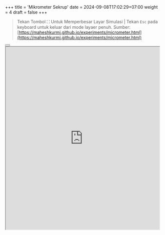 +++
title = 'Mikrometer Sekrup'
date = 2024-09-08T17:02:29+07:00
weight = 4
draft = false
+++



 > Tekan Tombol ⛶ Untuk Memperbesar Layar Simulasi | Tekan `Esc` pada keyboard untuk keluar dari mode layaer penuh. Sumber: [https://maheshkurmi.github.io/experiments/micrometer.html](https://maheshkurmi.github.io/experiments/micrometer.html)

<div style="margin-top: 1em;"></div>

<div class="mywrapper" style="width: 100%; height: 600px;">
    <div
        id="fullScreenElement1"
        style="width: 100%; height: 600px;"
        class="button"
    >
        <button id="fullscreenButton" onclick="toggleFullscreen()">
            <!-- Default icon for fullscreen -->
            <svg id="fullscreenIcon" viewBox="0 0 24 24">
                <path d="M7 14H5v5h5v-2H7v-3zm-2-4h2V7h3V5H5v5zm12 7h-3v2h5v-5h-2v3zM14 5v2h3v3h2V5h-5z"></path>
            </svg>
        </button>
        <!-- <p style="margin-bottom: 1em;">Tekan Tombol ⛶  untuk Memperbesar Layar Simulasi.</br></p> -->
        <iframe loading="lazy" src="https://maheshkurmi.github.io/experiments/micrometer.html" style="width:100%; height:100%">
            Your browser doesn't support iframes
        </iframe>
    </div>
</div>

<script type="module">
    // Get the elements
    const fullscreenButton = document.getElementById('fullscreenButton');
    const fullscreenIcon = document.getElementById('fullscreenIcon');
    const fullscreenElement = document.getElementById('fullScreenElement1');

    // Function to toggle fullscreen
    function toggleFullscreen() {
        if (!document.fullscreenElement) {
            // Enter fullscreen
            fullscreenElement.requestFullscreen().then(() => {
                // Change the icon to unfullscreen
                fullscreenIcon.innerHTML = `<path d="M5 16h3v3h2v-5H5v2zm3-8H5v2h5V5H8v3zm6 11h2v-3h3v-2h-5v5zm2-11V5h-2v5h5V8h-3z"></path>`;
            });
        } else {
            // Exit fullscreen
            document.exitFullscreen().then(() => {
                // Change the icon back to fullscreen
                fullscreenIcon.innerHTML = `<path d="M7 14H5v5h5v-2H7v-3zm-2-4h2V7h3V5H5v5zm12 7h-3v2h5v-5h-2v3zM14 5v2h3v3h2V5h-5z"></path>`;
            });
        }
    }

    // Add an event listener for when fullscreen changes
    document.addEventListener('fullscreenchange', () => {
        if (!document.fullscreenElement) {
            // Change the icon to fullscreen when exiting fullscreen
            fullscreenIcon.innerHTML = `<path d="M7 14H5v5h5v-2H7v-3zm-2-4h2V7h3V5H5v5zm12 7h-3v2h5v-5h-2v3zM14 5v2h3v3h2V5h-5z"></path>`;
        }
    });
</script>
